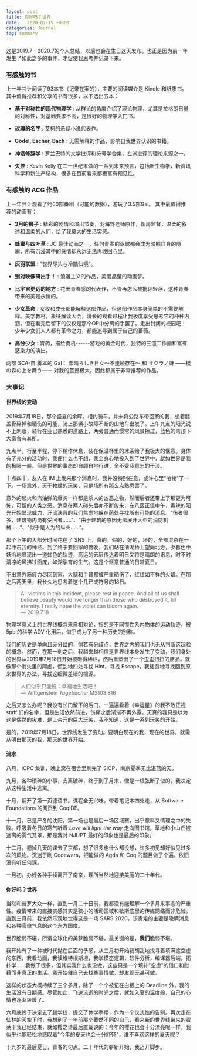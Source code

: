 ```yaml
---
layout: post
title: 你好吗？世界
date:   2020-07-15 +0800
categories: Journal
tag: summary
---
```


这是2019.7 - 2020.7的个人总结，以后也会在生日这天发布。也正是因为前一年发生了如此之多的事件，才促使我思考并记录下来。

### 有感触的书

上一年共计阅读了93本书（记录在案的），主要的阅读媒介是 Kindle 和纸质书。
其中值得推荐和分享的书有很多，以下选出五本：

* **基于对称性的现代物理学** : 从群论的角度介绍了理论物理，尤其是拉格朗日量的对称性，对基础要求不高，是很好的物理学入门书。

* **玫瑰的名字** : 艾柯的悬疑小说代表作。

* **Gödel, Escher, Bach** : 无需解释的作品，影响自我世界认识的书籍。

* **神话修辞学** : 罗兰巴特的文学批评和符号学合集，左派批评的理论来源之一。

* **失控** : Kevin Kelly 在二十世纪末做的一系列未来预言，包括新生物学，新资讯科学和新生产结构，很多在目前看来都极富有预见性。

### 有感触的 ACG 作品

上一年共计观看了约60部番剧（可能的数据），游玩了3.5部Gal。
其中最值得推荐的动画有：

* **3月的狮子** : 精彩的剧情和演出节奏，羽海野老师原作，新房监督，温柔的叙述和温柔的人们，给了我莫大的生活实感。

* **蜂蜜与四叶草** : JC 最佳动画之一，任何青春的讴歌都会成为映照自身的隐喻，所有沉浸其中的感情却永远无法再收回心里。

* **灰羽联盟** : "世界尽头与冷酷仙境"。

* **别对映像研出手！** : 浪漫主义的作品，美丽晶莹的动画梦。

* **比宇宙更远的地方** : 花田青春感的代表作，不管再怎么被批评轻浮，这种青春带来的美是永恒的。

* **少女革命** : 女权和成长都能解释这部作品，但这部作品本身简单的不需要解释。美学教材，象征解读大会，漫长的观看过程让我极度享受思考它的种种内涵，但在看完后留下的仅仅是那个OP中分离的手罢了。走出封闭的校园吧！少年少女们人人都有革命之力，都能追寻到属于自己的蔷薇。

* **高分少女** : 胃药，描绘街机------游戏的黄金时代，独特的三渲二作画和富有感染力的演出。

两部 SCA-自 脚本的 Gal： 素晴らしき日々～不連続存在～ 和 サクラノ詩 ——櫻の森の上を舞う—— 对我的震撼极大，因此都属于非常推荐的作品。

### 大事记

#### 世界线的变动

2019年7月18日，那个盛夏的余晖。相约骑车，并未将公路车带回家的我，想着膝盖骨碎掉和晒伤的可能，骑上那辆小故障不断的山地车出发了。上午九点的阳光说不上刺眼，骑行在业已熟悉的道路上，两旁普通而惯常的风景擦过，蓝色的穹顶下大家各有其所。

九点半，行至半程，停下稍作休息，装在保温杯里的冰茶给了我极大的惬意。身体有了充分的活动时，我便什么也不想，我全身心地投入到了世界中，就如世界是我的极限一般。但是世界的事态却自顾自地行进，全不受我意志的干涉。

十点四十，友人在 IM 上发来那个消息时，我并没特别在意，或许心里"咯棱"了一下。一场意外，天干物燥的玩笑，只是场所有那么点熟悉罢了。

意外的起火和汽油弹的爆炎一样都是杀人的凶恶之物，然而后者还带上了那更为可怖，可憎的人类之恶。消息在两人碰头后亦不断传来，东八区正值中午，毒辣的阳光开始显现威力，汗流浃背的我们焦虑地躲在荫处寻找所有可能的消息。"伤者很多，建筑物内尚有受困者......"、"由于建筑的原因无法展开大型的消防机械......"、"似乎是人为的纵火......"。

那个下午的大部分时间花在了 SNS 上，真的，假的，好的，坏的，全部混杂在一起冲击我的神经。到了终于要回家的傍晚，我们站在漕湖桥上望向北方，夕暮色中妖冶地显现出一道虹色的轨迹，高远的云层传达着明日又将是晴朗的讯息，时不时清凉的风拂过面庞，如湖孕育的生气。这是个惬意普通的日常夏日。

不出意外筋疲力尽回到家，大腿和手臂都被严重晒伤了，红红如不祥的火焰。在那之后两天里，我长久地思考着这个几已成符号的18日。

> All victims in this incident, please rest in peace. And all of us shall believe beauty would live longer than those who destroyed it, till eternity. I really hope the violet can bloom again.<br>— 2019.7.18

物理学意义上的世界线概念来自相对论，指的是不同惯性系内物体的运动轨迹，被 5pb 的科学 ADV 化用后，似乎成为了另一种历史的别称。

我们的历史是单向且无分岔的，倘若有分歧点，世界之内的我们也无从判断这超验的概念。然而，在那一刻之后，我越来越相信是世界线本身发生了变动，我们身处的世界从2019年7月18日开始被砸得稀烂，然后重塑出了一个歪歪扭扭的赝品。就像那个消失里的阿虚，慌乱地四处寻找 Hint，寻找 Escape，我徒劳地寻找回到原来世界的办法，寻找这细微差错的根源。

> 人们似乎只能说：幸福地生活吧！<br>— Wittgenstein *Tagebücher* MS103.816

之后又怎么办呢？我没有长门留下的后门，一遍遍看着《幸运星》的我不敢正视 staff 们的名字，但是生活依然前进，伤痛之后渐渐不再外露。天真的我只是以为这是偶然的灾难，是上帝开的巨大玩笑，我不知道，这是一系列玩笑的开始。

是的，2019年7月18日，世界线发生了变动。要明白现在的我，现在的世界，就需从明白那天的我，那天的世界开始。

#### 流水

八月，ICPC 集训，晚上窝在宿舍里刷完了 SICP，南京夏季无比湛蓝的天。

九月，各种琐碎的小事，支离破碎，终于到了月末，像是一根弦断了似的，我决定从这种生活中逃离。

十月，翻开了第一页德语书。课程全无兴味，带着笔记本四处走，从 Software Foundations 的网页到 CoqIDE。

十一月，已是严冬的沈阳，第一场也是最后一场区域赛，出乎意料又情理之中的失败。呼吸着冬日的寒气听着 *Love will light the way* 走向图书馆，草地和小山丘被迷离的雾气笼罩，那是我对 NJUPT 最好的印象也是最后的印象。

十二月，翘掉几天的课去了京都，想了很多也什么都没想，许多初见却好似见过多次的风物。沉迷于刷 Codewars，把能做的 Agda 和 Coq 的题目做了个遍，依旧没有听任何课。

一月初，办好各种手续离开了南京，理所当然地迎接美丽的二十年代。

#### 你好吗？世界

当然和普罗大众一样，直到一月二十日前，我都没有能理解一个多月来事态的严重性。疫情带来的直接实感其实是狭小的活动区域和歇斯底里的传媒网络而非危险。直到三月前，我依然乐观地觉得这是一场
SARS 2020，该责难的主要是隐瞒消息和各种官僚气息的这个东方国度。

世界脆弱不堪，所谓全球化的美梦脆弱不堪，最关键的是，**我们**脆弱不堪。

我开始有了一种被时代抛在后面的予感，从三月初开始我胡乱地找寻着填满这空虚的东西，我看动画，我读维特根斯坦，我学模态逻辑，软件分析，编译器后端，拓扑学......我做了很多，但其实我什么也没做，这些只是一个填补"空虚"的借口和慰藉而非真正的生活。我开始催自己去找些事情做，却发现无甚可做。

这样的状态大概持续了三个多月，除了一个个被记在白板上的 Deadline 外，我的生活没有日期感。尽管如此，飞速流逝的时光之后，就如入夏的温度般，自己的心情也逐渐转暖了。

六月底终于决定去了趟学校，提交了休学手续，作为一个仪式性的告别。再次走在仙林的天空下时，我想到了一年前那个截然不同的自己，看来新的世界线带来的震荡于我已经结束，就如樱之诗最后直哉说的：今年的樱花也会十分漂亮呢一样，我似乎也能轻松地感叹着"今年的夏天也会十分舒畅"，谁不喜欢这样的夏天呢？

十九岁的最后夏日，青春的句点。二十年代的崭新开始，我迈开脚步。
